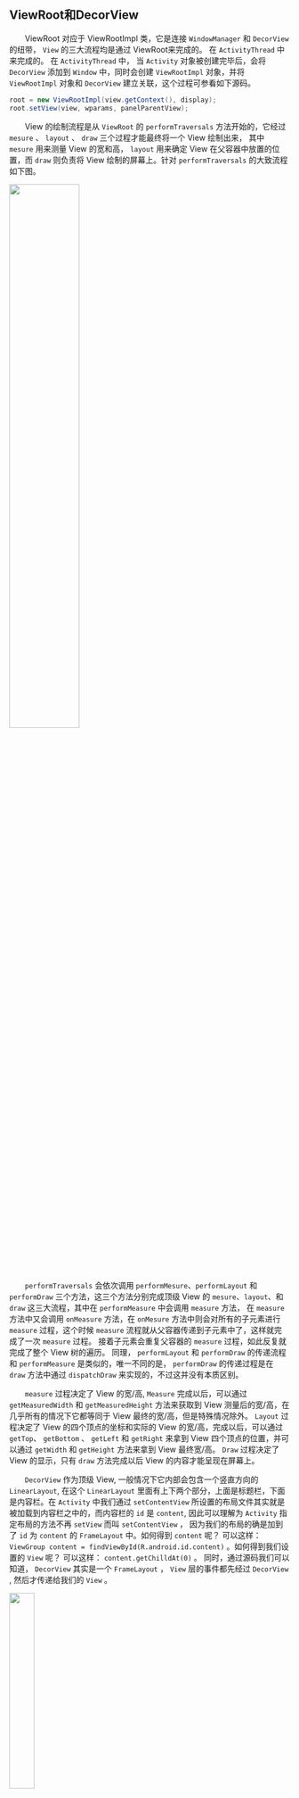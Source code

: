 ## ViewRoot和DecorView

　　ViewRoot 对应于 ViewRootImpl 类，它是连接 `WindowManager` 和 `DecorView` 的纽带， `View` 的三大流程均是通过 ViewRoot来完成的。 在 `ActivityThread` 中来完成的。 在 `ActivityThread` 中， 当 `Activity` 对象被创建完毕后，会将 `DecorView` 添加到 `Window` 中，同时会创建 `ViewRootImpl` 对象，并将 `ViewRootImpl` 对象和 `DecorView` 建立关联，这个过程可参看如下源码。


```java
root = new ViewRootImpl(view.getContext(), display);
root.setView(view, wparams, panelParentView);
```

　　View 的绘制流程是从 `ViewRoot` 的 `performTraversals` 方法开始的，它经过 `mesure` 、 `layout` 、 `draw` 三个过程才能最终将一个 View 绘制出来， 其中 `mesure` 用来测量 View 的宽和高， `layout` 用来确定 View 在父容器中放置的位置，而 `draw` 则负责将 View 绘制的屏幕上。针对 `performTraversals` 的大致流程如下图。

<img src="https://github.com/MariShunxiang/GitTrainning/blob/master/viewwork/viewwork1.png?raw=true" width="50%" height="50%" />

　　`performTraversals` 会依次调用 `performMesure`、`performLayout` 和 `performDraw` 三个方法，这三个方法分别完成顶级 View 的 `mesure`、`layout`、和 `draw` 这三大流程，其中在 `performMeasure` 中会调用 `measure` 方法， 在 `measure` 方法中又会调用 `onMeasure` 方法，在 `onMesure` 方法中则会对所有的子元素进行 `measure` 过程，这个时候 `measure` 流程就从父容器传递到子元素中了，这样就完成了一次 `measure` 过程。 接着子元素会重复父容器的 `measure` 过程，如此反复就完成了整个 View 树的遍历。 同理， `performLayout` 和 `performDraw` 的传递流程和 `performMeasure` 是类似的，唯一不同的是， `performDraw` 的传递过程是在 `draw` 方法中通过 `dispatchDraw` 来实现的，不过这并没有本质区别。

　　`measure` 过程决定了 View 的宽/高, `Measure` 完成以后，可以通过 `getMeasuredWidth` 和 `getMeasuredHeight` 方法来获取到 View 测量后的宽/高，在几乎所有的情况下它都等同于 View 最终的宽/高，但是特殊情况除外。 `Layout` 过程决定了 View 的四个顶点的坐标和实际的 View 的宽/高，完成以后，可以通过 `getTop`、 `getBottom` 、 `getLeft` 和 `getRight` 来拿到 View 四个顶点的位置，并可以通过 `getWidth` 和 `getHeight` 方法来拿到 View 最终宽/高。 `Draw` 过程决定了 View 的显示，只有 `draw` 方法完成以后 View 的内容才能呈现在屏幕上。

　　`DecorView` 作为顶级 View, 一般情况下它内部会包含一个竖直方向的 `LinearLayout`, 在这个 `LinearLayout` 里面有上下两个部分，上面是标题栏，下面是内容栏。在 `Activity` 中我们通过 `setContentView` 所设置的布局文件其实就是被加载到内容栏之中的，而内容栏的 `id` 是 `content`, 因此可以理解为 `Activity` 指定布局的方法不再 `setView` 而叫 `setContentView` ， 因为我们的布局的确是加到了 `id` 为 `content` 的 `FrameLayout` 中。如何得到 `content` 呢？ 可以这样： `ViewGroup content = findViewById(R.android.id.content)` 。如何得到我们设置的 `View` 呢？ 可以这样： `content.getChilldAt(0)` 。 同时，通过源码我们可以知道， `DecorView` 其实是一个 `FrameLayout` ， `View` 层的事件都先经过 `DecorView` , 然后才传递给我们的 `View` 。

<img src="https://raw.githubusercontent.com/MariShunxiang/GitTrainning/master/viewwork/viewwork2.bmp" width="30%" height="30%" />

<br/>

### 理解 MeasureSpec

　　为了更好地理解 `View` 的测量过程，我们还需要理解 `MeasureSpec`,通过源码可以发现， `MeasureSpec` 参与了 `View` 的 `mesure` 过程, `MeasureSpec` 很大程度上决定了一个 `View` 的尺寸规格，之所以这么说是因为这个过程还受父容器的影响，因为父容器影响 `View` 的 `MeasureSpec` 的创建过程。 在测量过程中，系统将 `View` 的 `LayoutParams` 根据父容器所施加的规则转换成对应的 `MeasureSpec` ，然后再根据这个　`MeasureSpec` 来测量 `View` 的宽/高。

#### MeasureSpec

　　`MeasureSpec` 代表一个32位的 int 值，高2位代表 `SpecMode`, 低30位代表 `SpecSize` , `SpecMode` 是指测量模式， 而 `SpecSize` 是指某种测量模式下的规格大小。 下面先看一下 `MeasureSpec` 内部的一些常量的定义，通过下面的代码，应该不难理解 `MeasureSpec` 的工作原理：

```java
private static final int MODE_SHIFT = 30;
private static final int MODE_MASK = 0x3 << MODE_SHIFT;
public static final int UNSPECIFIED = 0 << MODE_SHIFT;
public static final int EXACTLY = 1 << MODE_SHIFT;
public static final int AT_MOST = 2 << MODE_SHIFT;

public static int makeMeasureSpec(int size, int mode) {
  if (sUserBrokenMakeMeasureSpec) {
    return size + mode;
  } else {
    return (size & ~MODE_MASK) | (mode & MODE_MASK);
  }
}

public static int getMode(int measureSpec) {
  return (measureSpec & MODE_MASK);
}

public static int getSize(int measureSpec) {
  return (measureSpec & ~MODE_MASK);
}
```

　　`measureSpec` 通过将 `SpecMode` 和 `SpecSize` 打包成一个 int 值来避免过的的内存分配，为了方便操作，其提供了打包和解包的方法。 `SpecMode` 和 `SpecSize` 也是一个 int 值，一组 `SpecMode` 和 `SpecSize` 可以打包为一个 `MeasureSpec` , 而一个 `MeasureSpec` 可以通过解包的形式来得出其原始的 `SpecMode` 和 `SpecSize` , 需要注意的是这里提到的 `MeasureSpec` 是指 `MeasureSpec` 所代表的 int 值，而非 `MeasureSpec` 本身。

　　`SpecMode` 有三类，每一类都表示特殊的含义，如下所示：

>* UNSPECIFIED : 父容器不对 `View` 有任何限制，要多大给多大，这种情况一般用于系统内部，表示一种测量状态。
>* EXACTLY : 父容器已经检测出 `View` 所需要的精确大小，这个时候 `View` 的最终大小就是 `SpecSize` 所指定的值，它对应于 `LayoutParams` 中的 `match_parent` 和 具体的数值这两种模式。
>* AT_MOST : 父容器指定了一个可用大小即 `SpecSize` , `View` 的大小不能大于这个值，具体是什么值要看不同 `View` 的具体实现，它对应于 `LayoutParams` 中的 `warp_content` 。

<br/>

#### MeasureSpec 和 LayoutParams 的对应关系

　　上面提到，系统内部是通过 `MesureSpec` 来进行 `View` 的测量，但是正常情况下，我们使用 `View` 指定 `MesureSpec` ，尽管如此，但是我们可以给 `View` 设置 `LayoutParams` 。 在 `View` 测量的时候，系统会将 `LayoutParams` 在父容器的约束下转换成对应的 `MeasureSpec` , 然后再根据这个 `MeasureSpec` 来确定 `View` 测量后的宽/高。需要注意的是， `MeasureSpec` 不是唯一由 `LayoutParams` 决定的，`LayoutParams` 需要和父容器一起才能决定 `View` 的 `MeasureSpec` , 从而进一步决定 `View` 的宽/高。 另外，对于顶级 `View`(即 `DecorView`) 和普通 `View` 来说， `MeasureSpec` 的转换过程略有不同。对于 `DecorView` ， 其 `MeasureSpec` 由窗口尺寸和其自身的 `LayoutParams` 来共同确定；对于普通 `View` ，其 `MeasureSpec` 由父容器的 `MeasureSpec` 和自身的 `LayoutParams` 来共同决定， `MeasureSpec` 一旦确定后， `onMesure` 中就可以确定 `View` 的测量宽/高。

　　对于 `DecorView` 来说，在 `ViewRootImpl` 中的 `measureHierarchy` 方法中有如下一段代码，它展示了 `DecorView` 的 `MeasureSpec` 的创建过程，其中 `desiredWindowWidth` 和 `desiredWindowHeight` 是屏幕的尺寸：
```java
childWidthMeasureSpec = getRootMeasureSpec(desiredWindowWidtd, lp.width);
childHeightMeasureSpec = getRootMeasureSpec(desiredWindowHeight, lp.height);
```
接着再看下 `getRootMeasureSpec` 方法的实现：
```java
private static int getRootMeasureSpec(int windowSize, int rootDimension){
  int measureSpec;
  switch (rootDimension) {
    case ViewGroup.LayoutParams.MATCH_PARENT:
    // Window can't resize. Force root view to be windowSize.
    measureSpec = MeasureSpec.makeMeasureSpec(windowSize, MeasureSpec.EXACTLY);
    break;
    case ViewGroup.LayoutParams.WRAP_CONTENT:
    // Window can resize. Set max size for root view.
    measureSpec = MeasureSpec.makeMeasureSpec(windowSize, MeasureSpec.AT_MOST);
    break;
    default:
    // Window wants to be an exact size. Force root view to be that size.
    measureSpec = MeasureSpec.makeMeasureSpec(rootDimension, MeasureSpec.EXACTLY);
    break;
  }
  return measureSpec;
}
```
　　通过上述代码， `DecorView` 的 `MeasureSpec` 产生过程就很明确了，具体来说遵守如下规则，根据它的 `LayoutParams` 中的宽/高的参数来划分。

>* LayoutParams.MATCH_PARENT : 精确模式，大小就是窗口的大小；
>* LayoutParams.WRAP_CONTENT : 最大模式，大小不定，但是不能超过窗口的大小；
>* 固定大小 (比如 100dp) : 精确模式，大小为 `LayoutParams` 指定的大小。

　　对于普通 `View` 来说，这里是指定我们布局中的 `View` , `View` 的 `measure` 过程由 `ViewGroup` 传递而来，先看一下 `ViewGroup` 的 `mesureChildWidthMargins` 方法 :

```java
protected void measureChildWithMargins(View child, int parentWidthMeasureSpec, int widthUsed, int parentHeightMeasureSpec, int heightUesd){
  final MarginLayoutParams = lp = (MarginLayoutParams) child.getLayoutParams();

  final int childWidthMeasureSpec = getChildMeasureSpec(parentWidthMeasureSpec, mPaddingLeft + mPaddindRight + lp.leftMargin + lp.rightMargin + widthUsed, lp.width);
  final int childHeightMeasureSpec = getChildMeasureSpec(parentHeightMeasureSpec, mPaddingTop + mPaddingBottom + lp.topMargin + lp.bottomMargin + heightUesd, lp.height);
  child.measure(childWidthMeasureSpec, childHeightMeasureSpec);
}
```
　　上述方法会对子元素进行 `measure` ，在调用子元素的 `mesure` 方法之前会先通过 `getChildMeasureSpec` 方法来得到子元素的 `MeasureSpec` 。从代码来看，很显然，子元素的 `MeasureSpec` 的创建与父容器的 `MeasureSpec` 和子元素本身的 `LayoutParams` 有关， 此外还和 `View` 的 `margin` 及 `padding` 有关，具体情况可以看一下 ViewGroup 的 `getChildMeasureSpec` 方法，如下所示：
```java
public static int getChildMeasureSpec(int spec, int padding, int childDimension) {
  int specMode = MeasureSpec.getMode(spec);
  int specSize = MeasureSpec.getSize(spec);

  int size = Math.max(0, specSize - padding);

  int resultSize = 0;
  int resultMode = 0;

  switch (specMode) {
    // Parent has imposed an exact size on us
    case MeasureSpec.EXACTLY:
      if (childDimension >= 0) {
        resultSize = childDimension;
        resultMode = MeasureSpec.EXACTLY;
      } else if (childDimension == LayoutParams.MATCH_PARENT) {
        // Child wants to be our size. So be it.
        resultSize = size;
        resultMode = MeasureSpec.EXACTLY;
      } else if (childDimension == LayoutParams.WRAP_CONTENT) {
        // Child wants to determine its own size. It can't be bigger than us.
        resultSize = size;
        resultMode = MeasureSpec.AT_MOST;
      }
      break;

    // Parent has imposed a maximum size on us  
    case MeasureSpec.AT_MOST:
      if (childDimension >= 0) {
        // Child wants a specific size... so be it
        resultSize = childDimension;
        resultMode = MeasureSpec.EXACTLY;
      } else if (childDimension == LayoutParams.MATCH_PARENT) {
        // Child wants to be our size, but our size is not fixed.
        // Constarin child to not be bigger than us.
        resultSize = size;
        resultMode = MeasureSpec.AT_MOST;
      } else if (childDimension == LayoutParams.WRAP_CONTENT) {
        // Child wants to determine its own size. It can't be bigger than us.
        resultSize = size;
        resultMode = MeasureSpec.AT_MOST;
      }
      break;

      // Parent asked to se how big we want to be
      case MeasureSpec.UNSPECIFIED:
      if (childDimension >= 0) {
        // Child wants a specific size.. let him have it
        resultSize = childDimension;
        resultMode = MeasureSpec.EXACTLY;
      } else if (childDimension == LayoutParams.MATCH_PARENT) {
        // Child wants to be our size... find out how big it should be
        resultSize = 0;
        resultMode = MeasureSpec.UNSPECIFIED;
      } else if (childDimension == LayoutParams.WRAP_CONTENT) {
        // Child wants to determine its own size... find out how big it should be
        resultSize = 0;
        resultMode = MesureSpec.UNSPECIFIED;
      }
      break;
  }
  return MeasureSpec.makeMeasureSpec(resultSize, resultMode);
}
```
　　上述方法不难理解，它的主要作用是根据父容器的 `MeasureSpec` 同时结合 `View` 本身的 `LayoutParams` 来确定子元素的 `MeasureSpec` , 参数中的 `padding` 是指父容器中已占用的空间大小，因此子元素可用的大小为父容器的尺寸减去 `padding` , 具体代码如下所示：
```java
int specSize = MeasureSpec.getSize(spec);
int size = Math.max(0, specSize - padding);
```
　　`getChildMeasureSpec` 清楚展示了普通 `View` 的创建规则，为了更清晰的理解 `getChildMeasureSpec` 的逻辑，这里提供一个表，表中对 `getChildMeasureSpec` 的工作原理进行了树梳理。注意，表中的 `parentSize` 是指父容器中目前可使用的大小。

<img src="https://raw.githubusercontent.com/MariShunxiang/GitTrainning/master/viewwork/viewwork3.bmp" width="50%" height="50%" />

　　对于普通 `View` ，其 `MeasureSpec` 由父容器的 `MeasureSpec` 和自身的 `LayoutParams` 来决定，那么针对不同的父容器和 `View` 本身不同的 `LayoutParams` ， `View` 就可以有多种 `MeasureSpec` 。 这里简单说一下， 当 `View` 采用固定宽/高的时候，不管父容器的 `MeasureSpec` 是什么， `View` 的 `MeasureSpec` 都是精确模式并且其大小遵循 `LayoutParams` 中的大小。 当 `View` 的宽/高是 `match_parent` 时， 如果父容器的模式是精准模式， 那么 `View` 也是精准模式并且其大小是父容器的剩余空间；如果父容器是最大模式，那么 `View` 也是最大模式并且其大小不会超过父容器的剩余空间。 当 `View` 的宽/高是 `wrap_content` 时，不管父容器的模式是精准还是最大化， `View` 的模式总是最大化并且大小不能超过父容器的剩余空间。 对于 `UNSPECIFIED` 模式主要用于系统内部多次 `Measure` 的情形，一般来说，我们不需要关注此模式。

　　通过表4-1 可以看出，只要提供父容器的 `MeasureSpec` 和子元素的 `LayoutParams` ，就可以快速的确定子元素的 `MeasureSpec` 了，有了 `MeasureSpec` 就可以进一步的确定出子元素测量后的大小了。需要说明的是，表4-1 并非什么经验总结，它只是 `getChildMeasureSpec` 这个方法以表格的方式呈现出来而已。
